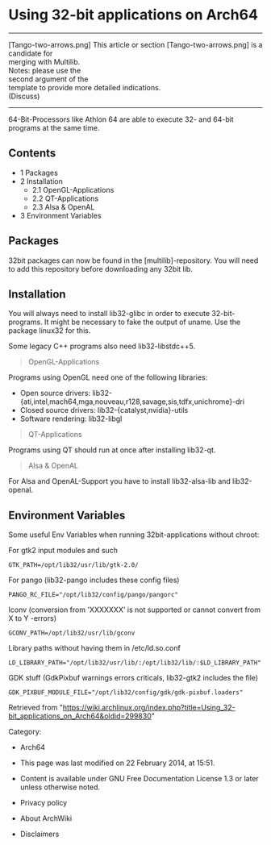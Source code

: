 Using 32-bit applications on Arch64
===================================

  ------------------------ ------------------------ ------------------------
  [Tango-two-arrows.png]   This article or section  [Tango-two-arrows.png]
                           is a candidate for       
                           merging with Multilib.   
                           Notes: please use the    
                           second argument of the   
                           template to provide more 
                           detailed indications.    
                           (Discuss)                
  ------------------------ ------------------------ ------------------------

64-Bit-Processors like Athlon 64 are able to execute 32- and 64-bit
programs at the same time.

Contents
--------

-   1 Packages
-   2 Installation
    -   2.1 OpenGL-Applications
    -   2.2 QT-Applications
    -   2.3 Alsa & OpenAL
-   3 Environment Variables

Packages
--------

32bit packages can now be found in the [multilib]-repository. You will
need to add this repository before downloading any 32bit lib.

Installation
------------

You will always need to install lib32-glibc in order to execute
32-bit-programs. It might be necessary to fake the output of uname. Use
the package linux32 for this.

Some legacy C++ programs also need lib32-libstdc++5.

> OpenGL-Applications

Programs using OpenGL need one of the following libraries:

-   Open source drivers:
    lib32-{ati,intel,mach64,mga,nouveau,r128,savage,sis,tdfx,unichrome}-dri
-   Closed source drivers: lib32-{catalyst,nvidia}-utils
-   Software rendering: lib32-libgl

> QT-Applications

Programs using QT should run at once after installing lib32-qt.

> Alsa & OpenAL

For Alsa and OpenAL-Support you have to install lib32-alsa-lib and
lib32-openal.

Environment Variables
---------------------

Some useful Env Variables when running 32bit-applications without
chroot:

For gtk2 input modules and such

    GTK_PATH=/opt/lib32/usr/lib/gtk-2.0/

For pango (lib32-pango includes these config files)

    PANGO_RC_FILE="/opt/lib32/config/pango/pangorc"

Iconv (conversion from 'XXXXXXX' is not supported or cannot convert from
X to Y -errors)

    GCONV_PATH=/opt/lib32/usr/lib/gconv

Library paths without having them in /etc/ld.so.conf

    LD_LIBRARY_PATH="/opt/lib32/usr/lib/:/opt/lib32/lib/:$LD_LIBRARY_PATH"

GDK stuff (GdkPixbuf warnings errors criticals, lib32-gtk2 includes the
file)

    GDK_PIXBUF_MODULE_FILE="/opt/lib32/config/gdk/gdk-pixbuf.loaders"

Retrieved from
"https://wiki.archlinux.org/index.php?title=Using_32-bit_applications_on_Arch64&oldid=299830"

Category:

-   Arch64

-   This page was last modified on 22 February 2014, at 15:51.
-   Content is available under GNU Free Documentation License 1.3 or
    later unless otherwise noted.
-   Privacy policy
-   About ArchWiki
-   Disclaimers
